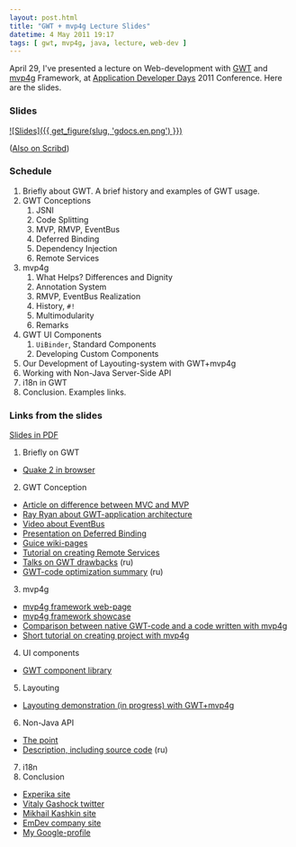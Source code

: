 ```yaml
---
layout: post.html
title: "GWT + mvp4g Lecture Slides"
datetime: 4 May 2011 19:17
tags: [ gwt, mvp4g, java, lecture, web-dev ]
---
```


April 29, I've presented a lecture on Web-development with [GWT](http://code.google.com/intl/ru/webtoolkit/) and [mvp4g](http://code.google.com/p/mvp4g/) Framework, at [Application Developer Days](http://addconf.ru) 2011 Conference. Here are the slides.

### Slides

[![Slides]({{ get_figure(slug, 'gdocs.en.png') }})](https://docs.google.com/viewer?a=v&pid=explorer&chrome=true&srcid=0B9lKUPDNyz1vYzAzMzQxMzItYmQyMy00NjdhLWFiYzQtZDRjMjZkNTc2MDEy&hl=en)

([Also on Scribd](http://www.scribd.com/doc/54956722))

### Schedule

 1. Briefly about GWT. A brief history and examples of GWT usage.
 1. GWT Conceptions
    1. JSNI
    1. Code Splitting
    1. MVP, RMVP, EventBus
    1. Deferred Binding
    1. Dependency Injection
    1. Remote Services
 1. mvp4g
    1. What Helps? Differences and Dignity
    2. Annotation System
    3. RMVP, EventBus Realization
    4. History, `#!`
    5. Multimodularity
    6. Remarks
 1. GWT UI Components
    1. `UiBinder`, Standard Components
    2. Developing Custom Components
 1. Our Development of Layouting-system with GWT+mvp4g
 1. Working with Non-Java Server-Side API
 1. i18n in GWT
 1. Conclusion. Examples links.

### Links from the slides

 [Slides in PDF](http://goo.gl/DKYzc)

 1. Briefly оn GWT
   * [Quake 2 in browser](http://quake2-gwt-port.appspot.com)
 2. GWT Conception
   * [Article on difference between MVC and MVP](http://geekswithblogs.net/kobush/archive/2006/01/09/65305.aspx)
   * [Ray Ryan about GWT-application architecture](http://www.youtube.com/watch?v=PDuhR18-EdM)
   * [Video about EventBus](http://tv.jetbrains.net/videocontent/gwt-event-bus-basics)
   * [Presentation on Deferred Binding](http://www.docstoc.com/docs/53396874/Deferred-Binding-The-Magic-of-GWT)
   * [Guice wiki-pages](http://code.google.com/p/google-guice/wiki/Motivation?tm=6)
   * [Tutorial on creating Remote Services](http://developerlife.com/tutorials/?p=125)
   * [Talks on GWT drawbacks](http://www.linux.org.ru/forum/talks/4497412) (ru)
   * [GWT-code optimization summary](http://galak-sandbox.blogspot.com/2010/10/gwt.html) (ru)
 3. mvp4g
   * [mvp4g framework web-page](http://code.google.com/p/mvp4g/)
   * [mvp4g framework showcase](http://mvp4gshowcase.appspot.com)
   * [Comparison between native GWT-code and a code written with mvp4g](http://code.google.com/p/mvp4g/wiki/Mvp4g_vs_GWTP)
   * [Short tutorial on creating project with mvp4g](http://cambiatablog.wordpress.com/2010/12/04/gwt-and-mvp4g-tutorial-1/)
 4. UI components
   * [GWT component library](http://code.google.com/webtoolkit/doc/latest/RefWidgetGallery.html)
 5. Layouting
   * [Layouting demonstration (in progress) with GWT+mvp4g](http://github.com/shamansir/gwt-mvp4g-layouting-demo)
 6. Non-Java API
   * [The point](http://code.google.com/p/google-web-toolkit-doc-1-5/wiki/GettingStartedJSON)
   * [Description, including source code](http://shamansir.tumblr.com/post/1728720550/deferred-api-gwt-rpc) (ru)
 7. i18n
 8. Conclusion
   * [Experika site](http://experika.com)
   * [Vitaly Gashock twitter](http://twitter.com/vgashock)
   * [Mikhail Kashkin site](http://www.vurt.ru)
   * [EmDev company site](http://emdev.ru)
   * [My Google-profile](http://profiles.google.com/shaman.sir)

